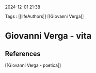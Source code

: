 2024-12-01 21:38

Tags : [[lifeAuthors]] [[Giovanni Verga]]

# Giovanni Verga - vita


## References

[[Giovanni Verga - poetica]]